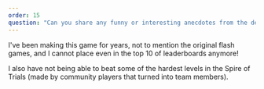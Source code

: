 ```yaml
---
order: 15
question: "Can you share any funny or interesting anecdotes from the development of this game?"
---
```


I've been making this game for years, not to mention the original flash games, and I cannot place even in the top 10 of leaderboards anymore!

I also have not being able to beat some of the hardest levels in the Spire of Trials (made by community players that turned into team members).